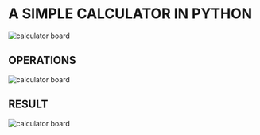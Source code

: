 # A SIMPLE CALCULATOR IN PYTHON

![calculator board](https://github.com/ksyaren/Calculator_py/blob/main/images/board.png)



## OPERATIONS

![calculator board](https://github.com/ksyaren/Calculator_py/blob/main/images/operations.png)


## RESULT

![calculator board](https://github.com/ksyaren/Calculator_py/blob/main/images/result.png)
